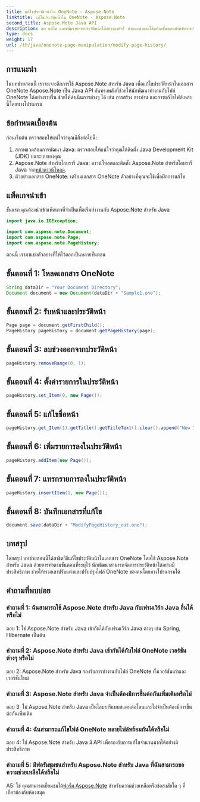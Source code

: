```yaml
---
title: แก้ไขประวัติหน้าใน OneNote - Aspose.Note
linktitle: แก้ไขประวัติหน้าใน OneNote - Aspose.Note
second_title: Aspose.Note Java API
description: ลบ แก้ไข และเพิ่มรายการประวัติหน้าได้อย่างลงตัว! คำแนะนำและโค้ดทีละขั้นตอนสำหรับการเรียนรู้ OneNote ด้วย Aspose.Note #OneNote #Java #Aspose
type: docs
weight: 17
url: /th/java/onenote-page-manipulation/modify-page-history/
---
```

## การแนะนำ

ในบทช่วยสอนนี้ เราจะเจาะลึกการใช้ Aspose.Note สำหรับ Java เพื่อแก้ไขประวัติหน้าในเอกสาร OneNote Aspose.Note เป็น Java API อันทรงพลังที่ช่วยให้นักพัฒนาทำงานกับไฟล์ OneNote ได้อย่างราบรื่น ช่วยให้ดำเนินการต่างๆ ได้ เช่น การสร้าง การอ่าน และการแก้ไขไฟล์เหล่านี้โดยทางโปรแกรม

## ข้อกำหนดเบื้องต้น

ก่อนเริ่มต้น ตรวจสอบให้แน่ใจว่าคุณมีสิ่งต่อไปนี้:

1. สภาพแวดล้อมการพัฒนา Java: ตรวจสอบให้แน่ใจว่าคุณได้ติดตั้ง Java Development Kit (JDK) บนระบบของคุณ
2.  Aspose.Note สำหรับไลบรารี Java: ดาวน์โหลดและติดตั้ง Aspose.Note สำหรับไลบรารี Java จาก[หน้าดาวน์โหลด](https://releases.aspose.com/note/java/).
3. ตัวอย่างเอกสาร OneNote: เตรียมเอกสาร OneNote ตัวอย่างที่คุณจะใช้เพื่อฝึกการแก้ไข

## แพ็คเกจนำเข้า

ขั้นแรก คุณต้องนำเข้าแพ็คเกจที่จำเป็นเพื่อเริ่มทำงานกับ Aspose.Note สำหรับ Java

```java
import java.io.IOException;

import com.aspose.note.Document;
import com.aspose.note.Page;
import com.aspose.note.PageHistory;
```

ตอนนี้ เรามาแบ่งตัวอย่างที่ให้ไว้ออกเป็นหลายขั้นตอน

## ขั้นตอนที่ 1: โหลดเอกสาร OneNote

```java
String dataDir = "Your Document Directory";
Document document = new Document(dataDir + "Sample1.one");
```

## ขั้นตอนที่ 2: รับหน้าและประวัติหน้า

```java
Page page = document.getFirstChild();
PageHistory pageHistory = document.getPageHistory(page);
```

## ขั้นตอนที่ 3: ลบช่วงออกจากประวัติหน้า

```java
pageHistory.removeRange(0, 1);
```

## ขั้นตอนที่ 4: ตั้งค่ารายการในประวัติหน้า

```java
pageHistory.set_Item(0, new Page());
```

## ขั้นตอนที่ 5: แก้ไขชื่อหน้า

```java
pageHistory.get_Item(1).getTitle().getTitleText().clear().append("New Title");
```

## ขั้นตอนที่ 6: เพิ่มรายการลงในประวัติหน้า

```java
pageHistory.addItem(new Page());
```

## ขั้นตอนที่ 7: แทรกรายการลงในประวัติหน้า

```java
pageHistory.insertItem(1, new Page());
```

## ขั้นตอนที่ 8: บันทึกเอกสารที่แก้ไข

```java
document.save(dataDir + "ModifyPageHistory_out.one");
```

## บทสรุป

โดยสรุป บทช่วยสอนนี้ได้สาธิตวิธีแก้ไขประวัติหน้าในเอกสาร OneNote โดยใช้ Aspose.Note สำหรับ Java ด้วยการทำตามขั้นตอนที่ระบุไว้ นักพัฒนาสามารถจัดการประวัติหน้าได้อย่างมีประสิทธิภาพ ช่วยให้พวกเขาปรับแต่งและปรับปรุงไฟล์ OneNote ของตนโดยทางโปรแกรมได้

## คำถามที่พบบ่อย

### คำถามที่ 1: ฉันสามารถใช้ Aspose.Note สำหรับ Java กับเฟรมเวิร์ก Java อื่นได้หรือไม่

ตอบ 1: ใช่ Aspose.Note สำหรับ Java เข้ากันได้กับเฟรมเวิร์ก Java ต่างๆ เช่น Spring, Hibernate เป็นต้น

### คำถามที่ 2: Aspose.Note สำหรับ Java เข้ากันได้กับไฟล์ OneNote เวอร์ชันต่างๆ หรือไม่

ตอบ 2: Aspose.Note สำหรับ Java รองรับการทำงานกับไฟล์ OneNote ทั้งเวอร์ชันเก่าและเวอร์ชันใหม่

### คำถามที่ 3: Aspose.Note สำหรับ Java จำเป็นต้องมีการขึ้นต่อกันเพิ่มเติมหรือไม่

ตอบ 3: ไม่ Aspose.Note สำหรับ Java เป็นไลบรารีแบบสแตนด์อโลนและไม่จำเป็นต้องมีการขึ้นต่อกันเพิ่มเติม

### คำถามที่ 4: ฉันสามารถแก้ไขไฟล์ OneNote หลายไฟล์พร้อมกันได้หรือไม่

ตอบ 4: ใช่ Aspose.Note สำหรับ Java มี API เพื่อรองรับการแก้ไขจำนวนมากได้อย่างมีประสิทธิภาพ

### คำถามที่ 5: มีฟอรัมชุมชนสำหรับ Aspose.Note สำหรับ Java ที่ฉันสามารถขอความช่วยเหลือได้หรือไม่

 A5: ใช่ คุณสามารถเยี่ยมชมได้[ฟอรั่ม Aspose.Note](https://forum.aspose.com/c/note/28) สำหรับความช่วยเหลือหรือข้อสงสัยใด ๆ ที่เกี่ยวข้องกับห้องสมุด
